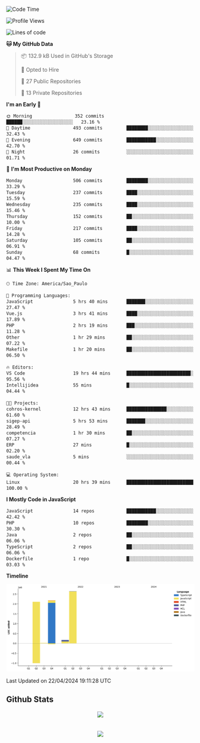  
<!--START_SECTION:waka-->
![Code Time](http://img.shields.io/badge/Code%20Time-1%2C700%20hrs%204%20mins-blue)

![Profile Views](http://img.shields.io/badge/Profile%20Views-22-blue)

![Lines of code](https://img.shields.io/badge/From%20Hello%20World%20I%27ve%20Written-7.1%20million%20lines%20of%20code-blue)

**🐱 My GitHub Data** 

> 📦 132.9 kB Used in GitHub's Storage 
 > 
> 💼 Opted to Hire
 > 
> 📜 27 Public Repositories 
 > 
> 🔑 13 Private Repositories 
 > 
**I'm an Early 🐤** 

```text
🌞 Morning                352 commits         ██████░░░░░░░░░░░░░░░░░░░   23.16 % 
🌆 Daytime                493 commits         ████████░░░░░░░░░░░░░░░░░   32.43 % 
🌃 Evening                649 commits         ███████████░░░░░░░░░░░░░░   42.70 % 
🌙 Night                  26 commits          ░░░░░░░░░░░░░░░░░░░░░░░░░   01.71 % 
```
📅 **I'm Most Productive on Monday** 

```text
Monday                   506 commits         ████████░░░░░░░░░░░░░░░░░   33.29 % 
Tuesday                  237 commits         ████░░░░░░░░░░░░░░░░░░░░░   15.59 % 
Wednesday                235 commits         ████░░░░░░░░░░░░░░░░░░░░░   15.46 % 
Thursday                 152 commits         ██░░░░░░░░░░░░░░░░░░░░░░░   10.00 % 
Friday                   217 commits         ████░░░░░░░░░░░░░░░░░░░░░   14.28 % 
Saturday                 105 commits         ██░░░░░░░░░░░░░░░░░░░░░░░   06.91 % 
Sunday                   68 commits          █░░░░░░░░░░░░░░░░░░░░░░░░   04.47 % 
```


📊 **This Week I Spent My Time On** 

```text
🕑︎ Time Zone: America/Sao_Paulo

💬 Programming Languages: 
JavaScript               5 hrs 40 mins       ███████░░░░░░░░░░░░░░░░░░   27.47 % 
Vue.js                   3 hrs 41 mins       ████░░░░░░░░░░░░░░░░░░░░░   17.89 % 
PHP                      2 hrs 19 mins       ███░░░░░░░░░░░░░░░░░░░░░░   11.28 % 
Other                    1 hr 29 mins        ██░░░░░░░░░░░░░░░░░░░░░░░   07.22 % 
Makefile                 1 hr 20 mins        ██░░░░░░░░░░░░░░░░░░░░░░░   06.50 % 

🔥 Editors: 
VS Code                  19 hrs 44 mins      ████████████████████████░   95.56 % 
Intellijidea             55 mins             █░░░░░░░░░░░░░░░░░░░░░░░░   04.44 % 

🐱‍💻 Projects: 
cohros-kernel            12 hrs 43 mins      ███████████████░░░░░░░░░░   61.60 % 
sigep-api                5 hrs 53 mins       ███████░░░░░░░░░░░░░░░░░░   28.49 % 
competencia              1 hr 30 mins        ██░░░░░░░░░░░░░░░░░░░░░░░   07.27 % 
ERP                      27 mins             █░░░░░░░░░░░░░░░░░░░░░░░░   02.20 % 
saude_vla                5 mins              ░░░░░░░░░░░░░░░░░░░░░░░░░   00.44 % 

💻 Operating System: 
Linux                    20 hrs 39 mins      █████████████████████████   100.00 % 
```

**I Mostly Code in JavaScript** 

```text
JavaScript               14 repos            ███████████░░░░░░░░░░░░░░   42.42 % 
PHP                      10 repos            ████████░░░░░░░░░░░░░░░░░   30.30 % 
Java                     2 repos             ██░░░░░░░░░░░░░░░░░░░░░░░   06.06 % 
TypeScript               2 repos             ██░░░░░░░░░░░░░░░░░░░░░░░   06.06 % 
Dockerfile               1 repo              █░░░░░░░░░░░░░░░░░░░░░░░░   03.03 % 
```



**Timeline**

![Lines of Code chart](https://raw.githubusercontent.com/MaueDev/MaueDev/main/assets/bar_graph.png)


 Last Updated on 22/04/2024 19:11:28 UTC
<!--END_SECTION:waka-->

## Github Stats  
<div align="center"><img src="https://github-readme-stats.vercel.app/api/top-langs/?username=MaueDev&hide_border=true&layout=compact" align="center" /></div>  

<br/>  

<br/>  

<div align="center">
<img src="https://komarev.com/ghpvc/?username=MaueDev&&style=flat-square" align="center" />
</div>  
  
